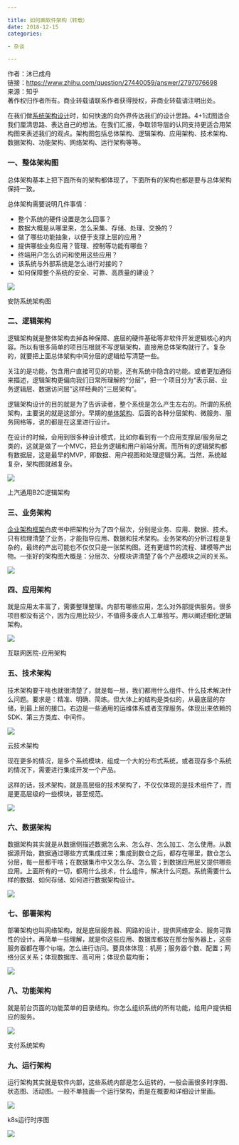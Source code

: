 ```yaml
---

title: 如何画软件架构（转载）
date: 2018-12-15
categories:

- 杂谈

---
```


<!--
 * @Author: LiBaoDeng libdqd_happy2020@163.com
 * @Date: 2024-10-08 16:38:24
 * @LastEditors: LiBaoDeng libdqd_happy2020@163.com
 * @LastEditTime: 2024-10-08 16:47:52
 * @FilePath: \BaoYee\blogs\杂谈\another.md
 * @Description: 这是默认设置,请设置`customMade`, 打开koroFileHeader查看配置 进行设置: https://github.com/OBKoro1/koro1FileHeader/wiki/%E9%85%8D%E7%BD%AE
-->

作者：沐已成舟  
链接：https://www.zhihu.com/question/27440059/answer/2797076698  
来源：知乎  
著作权归作者所有。商业转载请联系作者获得授权，非商业转载请注明出处。  

在我们做[系统架构设计](https://zhida.zhihu.com/search?content_id=538646737&content_type=Answer&match_order=1&q=%E7%B3%BB%E7%BB%9F%E6%9E%B6%E6%9E%84%E8%AE%BE%E8%AE%A1&zhida_source=entity)时，如何快速的向外界传达我们的设计思路。4+1试图适合我们厘清思路、表达自己的想法。在我们汇报，争取领导层的认同支持更适合用架构图来表述我们的观点。架构图包括总体架构、逻辑架构、应用架构、技术架构、数据架构、功能架构、网络架构、运行架构等等。

### 一、整体架构图

总体架构基本上把下面所有的架构都体现了。下面所有的架构也都是要与总体架构保持一致。

总体架构需要说明几件事情：

- 整个系统的硬件设置是怎么回事？
- 数据大概是从哪里来，怎么采集、存储、处理、交换的？
- 做了哪些功能抽象，以便于支撑上层的应用？
- 提供哪些业务应用？管理、控制等功能有哪些？
- 终端用户怎么访问和使用这些应用？
- 该系统与外部系统是怎么进行对接的？
- 如何保障整个系统的安全、可靠、高质量的建设？

![](https://picx.zhimg.com/80/v2-3ea70e31361b58577f10b0c3dfe4f068_720w.webp?source=2c26e567)

安防系统架构图

### 二、**逻辑架构**

逻辑架构就是整体架构去掉各种保障、底层的硬件基础等非软件开发逻辑核心的内容。所以有很多简单的项目压根就不写逻辑架构，直接用总体架构就行了。复杂的，就要把上面总体架构中间分层的逻辑给写清楚一些。

关注的是功能，包含用户直接可见的功能，还有系统中隐含的功能。或者更加通俗来描述，逻辑架构更偏向我们日常所理解的“分层”，把一个项目分为“表示层、业务逻辑层、数据访问层”这样经典的“三层架构”。

逻辑架构设计的目的就是为了告诉读者，整个系统是怎么产生左右的。所谓的系统架构，主要说的就是这部分。早期的[单体架构](https://zhida.zhihu.com/search?content_id=538646737&content_type=Answer&match_order=1&q=%E5%8D%95%E4%BD%93%E6%9E%B6%E6%9E%84&zhida_source=entity)、后面的各种分层架构、微服务、服务网格等，说的都是在这里进行设计。

在设计的时候，会用到很多种设计模式，比如你看到有一个应用支撑层/服务层之类的，这就是做了一个MVC，把业务逻辑和用户前端分离。而所有的逻辑架构都有数据层，这是最早的MVP，即数据、用户视图和处理逻辑分离。当然，系统越复杂，架构图就越复杂。

![](https://pica.zhimg.com/80/v2-e9cf3e6a6de1a33f9ab470ced82f0794_720w.webp?source=2c26e567)

上汽通用B2C逻辑架构

### 三、业务架构

[企业架构框架](https://zhida.zhihu.com/search?content_id=538646737&content_type=Answer&match_order=1&q=%E4%BC%81%E4%B8%9A%E6%9E%B6%E6%9E%84%E6%A1%86%E6%9E%B6&zhida_source=entity)白皮书中把架构分为了四个层次，分别是业务、应用、数据、技术。只有梳理清楚了业务，才能指导应用、数据和技术架构。业务架构的分析过程是复杂的，最终的产出可能也不仅仅只是一张架构图。还有更细节的流程、建模等产出物。一张好的架构图大概是：分层次、分模块讲清楚了各个产品模块之间的关系。

![](https://pic1.zhimg.com/80/v2-e2287908c7962d63960733ecd0a2d7d6_720w.webp?source=2c26e567)

### 四、应用架构

就是应用太丰富了，需要整理整理。内部有哪些应用，怎么对外部提供服务。很多项目都没有这个，因为应用比较少，不值得多废点人工单独写。用以阐述细化逻辑架构。

![](https://picx.zhimg.com/80/v2-da4b31a643ff041cfad64162550383d5_720w.webp?source=2c26e567)

互联网医院-应用架构

### 五、技术架构

技术架构要干啥也就很清楚了，就是每一层，我们都用什么组件、什么技术解决什么问题。要求是：精准、明确、简练。但大体上的结构是类似的，从最底层的存储，到最上层的接口。右边是一些通用的运维体系或者支撑服务。体现出来依赖的SDK、第三方类库、中间件。

![](https://pica.zhimg.com/80/v2-a1af113522b25d50cd2cf8bbf4ba5dba_720w.webp?source=2c26e567)

云技术架构

现在更多的情况，是多个系统模块，组成一个大的分布式系统，或者现存多个系统的情况下，需要进行集成开发一个产品。

这样的话，技术架构，就是高层级的技术架构了，不仅仅体现的是技术组件了，而是更高层级的一些模块，甚至规范。

![](https://pica.zhimg.com/80/v2-7cb680d308ff5883068e7bb7b6de010e_720w.webp?source=2c26e567)

### 六、数据架构

数据架构其实就是从数据侧描述数据怎么来、怎么存、怎么加工、怎么使用。从数据源开始，数据通过哪些方式集成过来；集成到数仓之后，都存在哪里，数仓怎么分层，每一层都干啥；在数据集市中又怎么存、怎么管；到数据应用层又提供哪些应用。上面所有的一切，都用什么技术，什么组件，解决什么问题。系统需要什么样的数据、如何存储、如何进行数据架构设计。

![](https://picx.zhimg.com/80/v2-d2df43cd038d13a294bc894f2030b778_720w.webp?source=2c26e567)

### 七、部署架构

部署架构也叫网络架构，就是底层服务器、网路的设计，提供网络安全、服务可靠性的设计。再简单一些理解，就是你这些应用、数据库都放在那台服务器上，这些服务器都在哪个ip端，怎么进行访问。要具体体现：机房；服务器个数、配置；网络分区关系；体现数据库、高可用；体现负载均衡；  

![](https://picx.zhimg.com/80/v2-e6d35fe7ea54cf556f53ab11d1cac5bf_720w.webp?source=2c26e567)

### 八、功能架构

就是前台页面的功能菜单的目录结构。你怎么组织系统的所有功能，给用户提供相应的服务。

![](https://pic1.zhimg.com/80/v2-f8d4a8f05077ca59c2d868c2c8d53f7c_720w.webp?source=2c26e567)

支付系统架构

### 九、运行架构

运行架构其实就是软件内部，这些系统内部是怎么运转的，一般会画很多时序图、状态图、活动图。一般不单独画一个运行架构，而是在概要和详细设计里画。

![](https://pica.zhimg.com/80/v2-b7fa455ff52fda30eaa4dac70d57e455_720w.webp?source=2c26e567)

k8s运行时序图

![](https://pic1.zhimg.com/80/v2-f738c4e40ea471be381268027112ab7e_720w.webp?source=2c26e567)
